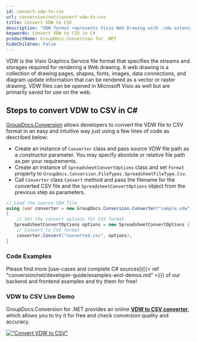 ```yaml
---
id: convert-vdw-to-csv
url: conversion/net/convert-vdw-to-csv
title: Convert VDW to CSV
description: "VDW format represents Visio Web Drawing with .vdw extension. Learn how to convert VDW to CSV file programmatically in C# language using GroupDocs.Conversion for .NET library."
keywords: Convert VDW to CSV in C#
productName: GroupDocs.Conversion for .NET
hideChildren: False
---
```


VDW is the Visio Graphics Service file format that specifies the streams and storages required for rendering a Web drawing. A web drawing is a collection of drawing pages, shapes, fonts, images, data connections, and diagram update information that can be rendered as a vector or raster drawing. VDW files can be opened in Microsoft Visio as well but are primarily saved for use on the web.

## Steps to convert VDW to CSV in C#

[GroupDocs.Conversion](https://products.groupdocs.com/conversion/net) allows developers to convert the VDW file to CSV format in an easy and intuitive way just using a few lines of code as described below:

* Create an instance of `Converter` class and pass source VDW file path as a constructor parameter. You may specify absolute or relative file path as per your requirements. 
* Create an instance of `SpreadsheetConvertOptions` class and set `Format` property to `GroupDocs.Conversion.FileTypes.SpreadsheetFileType.Csv`.
* Call `Converter` class `Convert` method and pass the filename for the converted CSV file and the `SpreadsheetConvertOptions` object from the previous step as parameters.

```csharp
// Load the source VDW file
using (var converter = new GroupDocs.Conversion.Converter("sample.vdw"))
{
    // Set the convert options for CSV format
   SpreadsheetConvertOptions options = new SpreadsheetConvertOptions { Format = GroupDocs.Conversion.FileTypes.SpreadsheetFileType.Csv };
    // Convert to CSV format
    converter.Convert("converted.csv", options);
}
```

### Code Examples

Please find more [use-cases and complete C# sources]({{< ref "conversion/net/developer-guide/examples-and-demos.md" >}}) of our backend and frontend examples and try them for free!

### VDW to CSV Live Demo

GroupDocs.Conversion for .NET provides an online [**VDW to CSV converter**](https://products.groupdocs.app/conversion/vdw-to-csv), which allows you to try it for free and check conversion quality and accuracy.

[!["Convert VDW to CSV"](conversion/net/images/convert-to-csv/convert-vdw-to-csv.png)](https://products.groupdocs.app/conversion/vdw-to-csv)